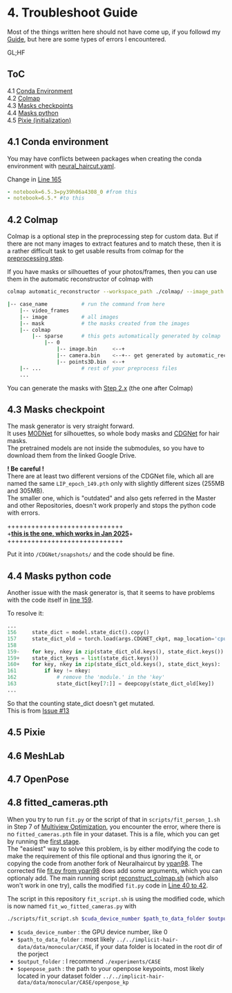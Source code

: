 # 4. Troubleshoot Guide

Most of the things written here should not have come up, if you followd my [Guide](/howto/), but here are some types of errors I encountered.

GL;HF

## ToC

4.1 [Conda Environment](#41-conda-environment)  
4.2 [Colmap](#42-colmap)  
4.3 [Masks checkpoints](#43-masks-a)  
4.4 [Masks python](#44-masks-b)  
4.5 [Pixie (initialization)](#45-pixie)  


## 4.1 Conda environment

You may have conflicts between packages when creating the conda environment with [neural_haircut.yaml](/neural_haircut.yaml).  

Change in [Line 165](../neural_haircut.yaml#L165)

```yaml
- notebook=6.5.3=py39h06a4308_0 #from this 
- notebook=6.5.* #to this
```


## 4.2 Colmap

Colmap is a optional step in the preprocessing step for custom data. But if there are not many images to extract features and to match these, then it is a rather difficult task to get usable results from colmap for the [preprocessing step](/preprocess_custom_data/readme.md#step-1-optional-run-colmap-sfm-to-obtain-cameras).  

If you have masks or silhouettes of your photos/frames, then you can use them in the automatic reconstructor of colmap with  
```bash
colmap automatic_reconstructor --workspace_path ./colmap/ --image_path ./image/ --mask_path ./masks/
```

```bash
|-- case_name			# run the command from here
	|-- video_frames
	|-- image			# all images
	|-- mask			# the masks created from the images
	|-- colmap
		|-- sparse		# this gets automatically generated by colmap
			|-- 0
				|-- image.bin     <--+
				|-- camera.bin    <--+-- get generated by automatic_reconstructor 
				|-- points3D.bin  <--+
	|-- ...				# rest of your preprocess files
	...

```

You can generate the masks with [Step 2.x]() (the one after Colmap)



## 4.3 Masks checkpoint

The mask generator is very straight forward.  
It uses [MODNet](/MODNet/) for silhouettes, so whole body masks and [CDGNet](/CDGNet/) for hair masks.  
The pretrained models are not inside the submodules, so you have to download them from the linked Google Drive.  

**! Be careful !**  
There are at least two different versions of the CDGNet file, which all are named the same `LIP_epoch_149.pth` only with slightly different sizes (255MB and 305MB).  
The smaller one, which is "outdated" and also gets referred in the Master and other Repositories, doesn't work properly and stops the python code with errors.  

+++++++++++++++++++++++++++++  
+**[this is the one, which works in Jan 2025](https://onedrive.live.com/?redeem=aHR0cHM6Ly8xZHJ2Lm1zL2YvcyFBaGZRbUVIelk1NFlhMmdHYXNsWG5NMklQQ2s%5FZT1waGs1bWU&id=189E63F34198D017%21107&cid=189E63F34198D017)**+  
+++++++++++++++++++++++++++++  

Put it into `/CDGNet/snapshots/` and the code should be fine.  



## 4.4 Masks python code

Another issue with the mask generator is, that it seems to have problems with the code itself in [line 159](https://github.com/Amano47/NeuralHaircut/blob/1dbdd07797458e6e0000bd3a02f3092d419d1756/preprocess_custom_data/calc_masks.py#L159).

To resolve it:  

```python
...
156     state_dict = model.state_dict().copy()
157     state_dict_old = torch.load(args.CDGNET_ckpt, map_location='cpu')
158
159-    for key, nkey in zip(state_dict_old.keys(), state_dict.keys()): # delete this line
159+    state_dict_keys = list(state_dict.keys()) 
160+    for key, nkey in zip(state_dict_old.keys(), state_dict_keys):
161         if key != nkey:
162             # remove the 'module.' in the 'key'
163             state_dict[key[7:]] = deepcopy(state_dict_old[key])
...
```

So that the counting state_dict doesn't get mutated.  
This is from [Issue #13](https://github.com/SamsungLabs/NeuralHaircut/issues/13)  



## 4.5 Pixie



## 4.6 MeshLab


## 4.7 OpenPose



## 4.8 fitted_cameras.pth

When you try to run `fit.py` or the script of that in `scripts/fit_person_1.sh` in Step 7 of [Multiview Optimization](/src/multiview_optimization/), you encounter the error, where there is no `fitted_cameras.pth` file in your dataset. This is a file, which you can get by running the [first stage](/run_geometry_reconstruction.py).  
The "easiest" way to solve this problem, is by either modifying the code to make the requirement of this file optional and thus ignoring the it, or copying the code from another fork of Neuralhaircut by [ypan98](https://github.com/ypan98/NeuralHaircut/tree/main). The corrected file [fit.py from ypan98](https://github.com/ypan98/NeuralHaircut/blob/2064ff912088782fc7426d5eba1a917cabeb8dc6/src/multiview_optimization/fit.py) does add some arguments, which you can optionaly add. The main running script [reconstruct_colmap.sh](https://github.com/ypan98/NeuralHaircut/blob/main/reconstruct_colmap.sh) (which also won't work in one try), calls the modified `fit.py` code in [Line 40 to 42](https://github.com/ypan98/NeuralHaircut/blob/2064ff912088782fc7426d5eba1a917cabeb8dc6/reconstruct_colmap.sh#L40).  

The script in this repository `fit_script.sh` is using the modified code, which is now named `fit_wo_fitted_cameras.py` with
```bash
./scripts/fit_script.sh $cuda_device_number $path_to_data_folder $output_folder $openpose_path
```

- `$cuda_device_number` : the GPU device number, like 0  
- `$path_to_data_folder` : most likely `../../implicit-hair-data/data/monocular/CASE`, if your data folder is located in the root dir of the porject  
- `$output_folder` : I recommend `./experiments/CASE`  
- `$openpose_path` : the path to your openpose keypoints, most likely located in your dataset folder `../../implicit-hair-data/data/monocular/CASE/openpose_kp`